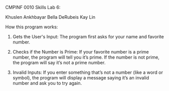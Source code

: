 CMPINF 0010 Skills Lab 6:

Khuslen Ankhbayar
Bella DeRubeis 
Kay Lin

How this program works:

1. Gets the User's Input:
The program first asks for your name and favorite number.

2. Checks if the Number is Prime:
If your favorite number is a prime number, the program will tell you it’s prime.
If the number is not prime, the program will say it’s not a prime number.

3. Invalid Inputs:
If you enter something that’s not a number (like a word or symbol), the program will display a message saying it’s an invalid number and ask you to try again.


